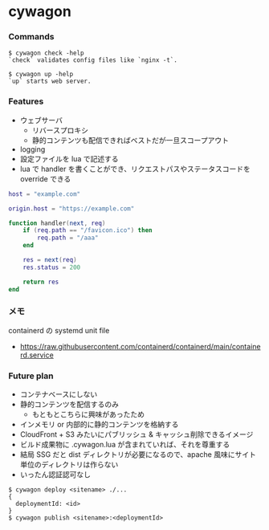 # cywagon

### Commands
```console
$ cywagon check -help
`check` validates config files like `nginx -t`.

$ cywagon up -help
`up` starts web server.
```

### Features
- ウェブサーバ
  - リバースプロキシ
  - 静的コンテンツも配信できればベストだが一旦スコープアウト
- logging
- 設定ファイルを lua で記述する
- lua で handler を書くことができ、リクエストパスやステータスコードを override できる

```lua
host = "example.com"

origin.host = "https://example.com"

function handler(next, req)
    if (req.path == "/favicon.ico") then
        req.path = "/aaa"
    end

    res = next(req)
    res.status = 200

    return res
end
```

### メモ
containerd の systemd unit file
- https://raw.githubusercontent.com/containerd/containerd/main/containerd.service

### Future plan
- コンテナベースにしない
- 静的コンテンツを配信するのみ
  - もともとこちらに興味があったため
- インメモリ or 内部的に静的コンテンツを格納する
- CloudFront + S3 みたいにパブリッシュ & キャッシュ削除できるイメージ
- ビルド成果物に .cywagon.lua が含まれていれば、それを尊重する
- 結局 SSG だと dist ディレクトリが必要になるので、apache 風味にサイト単位のディレクトリは作らない
- いったん認証認可なし

```console
$ cywagon deploy <sitename> ./...
{
  deploymentId: <id>
}
$ cywagon publish <sitename>:<deploymentId>
```
